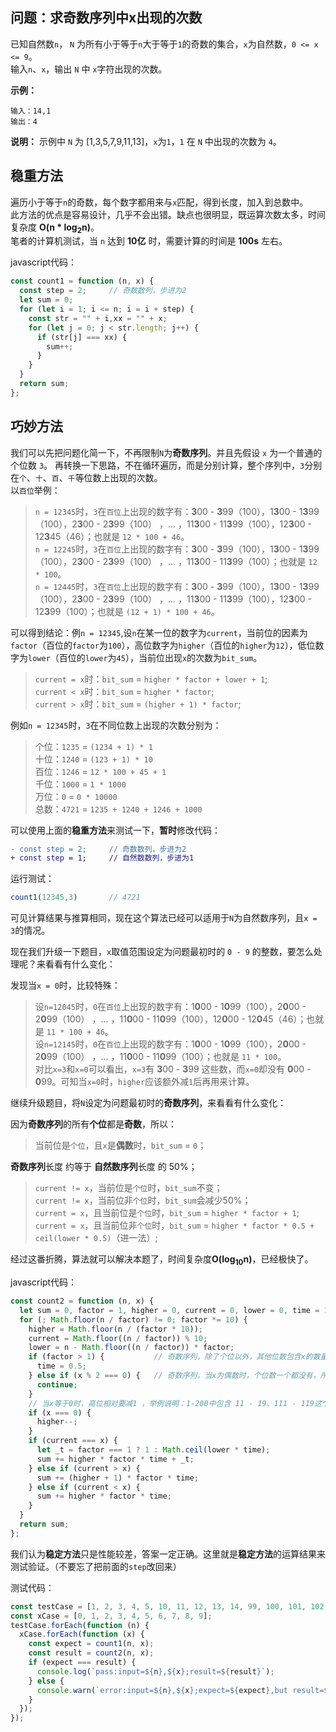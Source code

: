 ## 问题：求奇数序列中x出现的次数
已知自然数`n`， `N` 为所有小于等于`n`大于等于`1`的奇数的集合，`x`为自然数，`0 <= x <= 9`。      
输入`n`、`x`，输出 `N` 中 `x`字符出现的次数。  

**示例：**
```
输入：14,1
输出：4
```
**说明：** 示例中 `N` 为 [1,3,5,7,9,11,13]，`x`为`1`，`1` 在 `N` 中出现的次数为 `4`。

## 稳重方法
遍历小于等于`n`的奇数，每个数字都用来与`x`匹配，得到长度，加入到总数中。    
此方法的优点是容易设计，几乎不会出错。缺点也很明显，既运算次数太多，时间复杂度 **O(n * log<sub>2</sub>n)**。    
笔者的计算机测试，当 `n` 达到 **10亿** 时，需要计算的时间是 **100s** 左右。   

javascript代码：
```javascript
const count1 = function (n, x) {
  const step = 2;     // 奇数数列，步进为2
  let sum = 0;
  for (let i = 1; i <= n; i = i + step) {
    const str = "" + i,xx = "" + x;
    for (let j = 0; j < str.length; j++) {
      if (str[j] === xx) {
        sum++;
      }
    }
  }
  return sum;
};
```
## 巧妙方法
我们可以先把问题化简一下，不再限制`N`为**奇数序列**。并且先假设 `x` 为一个普通的个位数 `3`。
再转换一下思路，不在循环遍历，而是分别计算，整个序列中，`3`分别在`个`、`十`、`百`、`千`等位数上出现的次数。     
以`百位`举例：
> `n = 12345`时，`3`在`百位`上出现的数字有：**3**00 - **3**99（100），1**3**00 - 1**3**99（100），2**3**00 - 2**3**99（100） ，... ，11**3**00 - 11**3**99（100），12**3**00 - 12**3**45（46）；也就是 `12 * 100 + 46`。   
> `n = 12245`时，`3`在`百位`上出现的数字有：**3**00 - **3**99（100），1**3**00 - 1**3**99（100），2**3**00 - 2**3**99（100） ，... ，11**3**00 - 11**3**99（100）；也就是 `12 * 100`。   
> `n = 12445`时，`3`在`百位`上出现的数字有：**3**00 - **3**99（100），1**3**00 - 1**3**99（100），2**3**00 - 2**3**99（100） ，... ，11**3**00 - 11**3**99（100），12**3**00 - 12**3**99（100）；也就是 `(12 + 1) * 100 + 46`。    

可以得到结论：例`n = 12345`,设`n`在某一位的数字为`current`，当前位的因素为`factor`（百位的`factor`为`100`），高位数字为`higher`（百位的`higher`为`12`），低位数字为`lower`（百位的`lower`为`45`），当前位出现`x`的次数为`bit_sum`。 

> `current = x`时：`bit_sum` = `higher * factor + lower + 1`;      
> `current < x`时：`bit_sum` = `higher * factor`;      
> `current > x`时：`bit_sum` = `(higher + 1) * factor`;      

例如`n = 12345`时，`3`在不同位数上出现的次数分别为：     
> 个位：`1235` = `(1234 + 1) * 1`   
> 十位：`1240` = `(123 + 1) * 10`     
> 百位：`1246` = `12 * 100 + 45 + 1`    
> 千位：`1000` = `1 * 1000`   
> 万位：`0` = `0 * 10000`     
> 总数：`4721` = `1235 + 1240 + 1246 + 1000`    

可以使用上面的**稳重方法**来测试一下，**暂时**修改代码：
```diff
- const step = 2;     // 奇数数列，步进为2
+ const step = 1;     // 自然数数列，步进为1
```
运行测试：
```javascript
count1(12345,3)       // 4721
```
可见计算结果与推算相同，现在这个算法已经可以适用于`N`为自然数序列，且`x = 3`的情况。    

现在我们升级一下题目，`x`取值范围设定为问题最初时的 `0 - 9` 的整数，要怎么处理呢？来看看有什么变化：   

发现当`x = 0`时，比较特殊：   
> 设`n=12045`时，`0`在`百位`上出现的数字有：1**0**00 - 1**0**99（100），2**0**00 - 2**0**99（100） ，... ，11**0**00 - 11**0**99（100），12**0**00 - 12**0**45（46）；也就是 `11 * 100 + 46`。   
> 设`n=12145`时，`0`在`百位`上出现的数字有：1**0**00 - 1**0**99（100），2**0**00 - 2**0**99（100） ，... ，11**0**00 - 11**0**99（100）；也就是 `11 * 100`。    
> 对比`x=3`和`x=0`可以看出，`x=3`有 **3**00 - **3**99 这些数，而`x=0`却没有 **0**00 - **0**99。可知当`x=0`时，`higher`应该额外减`1`后再用来计算。

继续升级题目，将`N`设定为问题最初时的**奇数序列**，来看看有什么变化：

因为**奇数序列**的所有**个位**都是**奇数**，所以：  
> 当前位是`个位`，且`x`是**偶数**时，`bit_sum` = `0`；    

**奇数序列**长度 约等于 **自然数序列**长度 的 50%；   
> `current != x`，当前位是`个位`时，`bit_sum`不变；  
> `current != x`，当前位非`个位`时，`bit_sum`会减少50%；    
> `current = x`，且当前位是`个位`时，`bit_sum` = `higher * factor + 1`;     
> `current = x`，且当前位非`个位`时，`bit_sum` = `higher * factor * 0.5 + ceil(lower * 0.5)`（进一法）;     

经过这番折腾，算法就可以解决本题了，时间复杂度**O(log<sub>10</sub>n)**，已经极快了。    

javascript代码：
```javascript
const count2 = function (n, x) {
  let sum = 0, factor = 1, higher = 0, current = 0, lower = 0, time = 1;
  for (; Math.floor(n / factor) != 0; factor *= 10) {
    higher = Math.floor(n / (factor * 10));
    current = Math.floor((n / factor)) % 10;
    lower = n - Math.floor((n / factor)) * factor;
    if (factor > 1) {           // 奇数序列，除了个位以外，其他位数包含x的数量，会少一半
      time = 0.5;
    } else if (x % 2 === 0) {   // 奇数序列，当x为偶数时，个位数一个都没有，所以跳过个位数的计算
      continue;
    }
    // 当x等于0时，高位相对要减1 ，举例说明：1-200中包含 11 - 19、111 - 119这个过程，相对0来说，只包含 101 - 109 但不会包含 00 - 09
    if (x === 0) {
      higher--;
    }
    if (current === x) {
      let _t = factor === 1 ? 1 : Math.ceil(lower * time);
      sum += higher * factor * time + _t;
    } else if (current > x) {
      sum += (higher + 1) * factor * time;
    } else if (current < x) {
      sum += higher * factor * time;
    }
  }
  return sum;
};
```

我们认为**稳定方法**只是性能较差，答案一定正确。这里就是**稳定方法**的运算结果来测试验证。（不要忘了把前面的`step`改回来）

测试代码：  
```javascript
const testCase = [1, 2, 3, 4, 5, 10, 11, 12, 13, 14, 99, 100, 101, 102, 103, 104, 123, 132, 321, 12345, 54321, 123321, 12300, 12301, 12302, 12303, 12304, 512345];
const xCase = [0, 1, 2, 3, 4, 5, 6, 7, 8, 9];
testCase.forEach(function (n) {
  xCase.forEach(function (x) {
    const expect = count1(n, x);
    const result = count2(n, x);
    if (expect === result) {
      console.log(`pass:input=${n},${x};result=${result}`);
    } else {
      console.warn(`error:input=${n},${x};expect=${expect},but result=${result}`);
    }
  });
});
```
